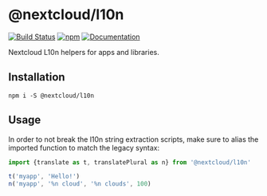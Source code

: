 # @nextcloud/l10n

[![Build Status](https://travis-ci.com/nextcloud/nextcloud-l10n.svg?branch=master)](https://travis-ci.com/nextcloud/nextcloud-l10n)
[![npm](https://img.shields.io/npm/v/@nextcloud/l10n.svg)](https://www.npmjs.com/package/@nextcloud/l10n)
[![Documentation](https://img.shields.io/badge/Documentation-online-brightgreen)](https://nextcloud.github.io/nextcloud-l10n/)

Nextcloud L10n helpers for apps and libraries.

## Installation

```
npm i -S @nextcloud/l10n
```

## Usage

In order to not break the l10n string extraction scripts, make sure to alias the imported function to match the legacy syntax:

```js
import {translate as t, translatePlural as n} from '@nextcloud/l10n'

t('myapp', 'Hello!')
n('myapp', '%n cloud', '%n clouds', 100)
```